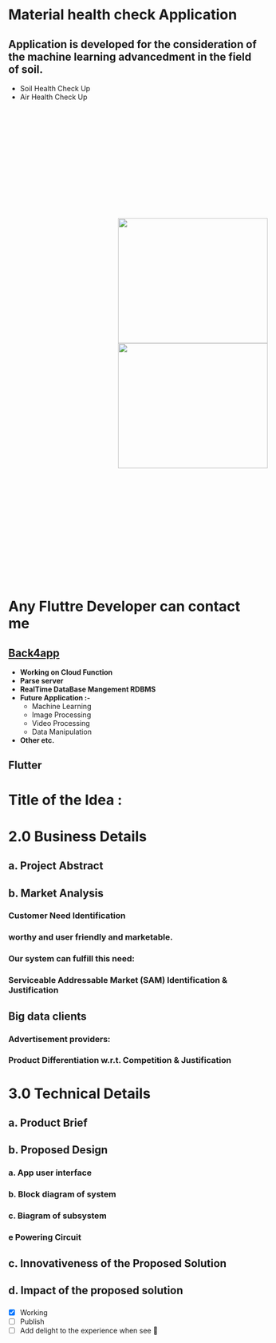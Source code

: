 # Material health check Application

 ## Application is developed for the consideration of the machine learning advancedment in the field of soil.

- Soil Health Check Up
- Air Health Check Up
<!-- ![soil](https://d2r55xnwy6nx47.cloudfront.net/uploads/2021/07/Soil2880x1620_Lede.jpg) -->
<div style='display:inline-block; padding:20px; margin:200px'>
  <img src='https://d2r55xnwy6nx47.cloudfront.net/uploads/2021/07/Soil2880x1620_Lede.jpg' width='300px' height='250px'>
    <img src='https://ec.europa.eu/environment/air/quality/legislation/images/air.jpg' width='300px' height='250'>
  </div>
<br>


 #   Any Fluttre Developer can contact me <br>
 ##  [Back4app](www.back4app.com)
  - **Working on Cloud Function**
  - **Parse server**
  - **RealTime DataBase Mangement RDBMS**
  - **Future Application :-**
    - Machine Learning
    - Image Processing
    - Video Processing
    - Data Manipulation
  - **Other etc.**
 ##  Flutter
 
   
   
   
   
   

# Title of the Idea :

# 2.0 Business Details
## a. Project Abstract

## b. Market Analysis

### Customer Need Identification

### worthy and user friendly and marketable.

### Our system can fulfill this need:

### Serviceable Addressable Market (SAM) Identification & Justification

## Big data clients

### Advertisement providers:

### Product Differentiation w.r.t. Competition & Justification


# 3.0 Technical Details
## a. Product Brief
## b. Proposed Design

### a. App user interface
### b. Block diagram of system
### c. Biagram of subsystem
### e Powering Circuit

## c. Innovativeness of the Proposed Solution

## d. Impact of the proposed solution

   
   
   
   
   
 ### 
- [x] Working
- [ ] Publish
- [ ] Add delight to the experience when see :tada:
